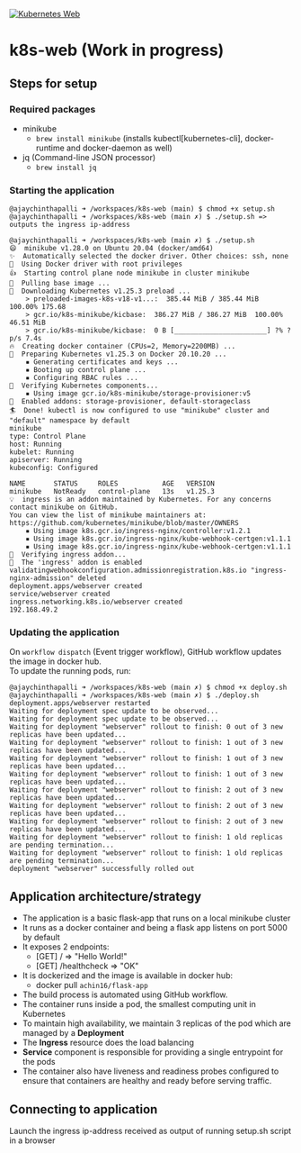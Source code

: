 [![Kubernetes Web](https://github.com/ajaychinthapalli/k8s-web/actions/workflows/main.yaml/badge.svg)](https://github.com/ajaychinthapalli/k8s-web/actions/workflows/main.yaml)
# k8s-web (Work in progress)
## Steps for setup
### Required packages
- minikube
    - `brew install minikube` (installs kubectl[kubernetes-cli], docker-runtime and docker-daemon as well)
- jq (Command-line JSON processor)
    - `brew install jq`

### Starting the application
```text
@ajaychinthapalli ➜ /workspaces/k8s-web (main) $ chmod +x setup.sh
@ajaychinthapalli ➜ /workspaces/k8s-web (main ✗) $ ./setup.sh => outputs the ingress ip-address
```
```text
@ajaychinthapalli ➜ /workspaces/k8s-web (main ✗) $ ./setup.sh
😄  minikube v1.28.0 on Ubuntu 20.04 (docker/amd64)
✨  Automatically selected the docker driver. Other choices: ssh, none
📌  Using Docker driver with root privileges
👍  Starting control plane node minikube in cluster minikube
🚜  Pulling base image ...
💾  Downloading Kubernetes v1.25.3 preload ...
    > preloaded-images-k8s-v18-v1...:  385.44 MiB / 385.44 MiB  100.00% 175.68 
    > gcr.io/k8s-minikube/kicbase:  386.27 MiB / 386.27 MiB  100.00% 46.51 MiB 
    > gcr.io/k8s-minikube/kicbase:  0 B [_______________________] ?% ? p/s 7.4s
🔥  Creating docker container (CPUs=2, Memory=2200MB) ...
🐳  Preparing Kubernetes v1.25.3 on Docker 20.10.20 ...
    ▪ Generating certificates and keys ...
    ▪ Booting up control plane ...
    ▪ Configuring RBAC rules ...
🔎  Verifying Kubernetes components...
    ▪ Using image gcr.io/k8s-minikube/storage-provisioner:v5
🌟  Enabled addons: storage-provisioner, default-storageclass
🏄  Done! kubectl is now configured to use "minikube" cluster and "default" namespace by default
minikube
type: Control Plane
host: Running
kubelet: Running
apiserver: Running
kubeconfig: Configured

NAME       STATUS     ROLES           AGE   VERSION
minikube   NotReady   control-plane   13s   v1.25.3
💡  ingress is an addon maintained by Kubernetes. For any concerns contact minikube on GitHub.
You can view the list of minikube maintainers at: https://github.com/kubernetes/minikube/blob/master/OWNERS
    ▪ Using image k8s.gcr.io/ingress-nginx/controller:v1.2.1
    ▪ Using image k8s.gcr.io/ingress-nginx/kube-webhook-certgen:v1.1.1
    ▪ Using image k8s.gcr.io/ingress-nginx/kube-webhook-certgen:v1.1.1
🔎  Verifying ingress addon...
🌟  The 'ingress' addon is enabled
validatingwebhookconfiguration.admissionregistration.k8s.io "ingress-nginx-admission" deleted
deployment.apps/webserver created
service/webserver created
ingress.networking.k8s.io/webserver created
192.168.49.2
```

### Updating the application
On `workflow dispatch` (Event trigger workflow), GitHub workflow updates the image in docker hub.  
To update the running pods, run:
```text
@ajaychinthapalli ➜ /workspaces/k8s-web (main ✗) $ chmod +x deploy.sh
@ajaychinthapalli ➜ /workspaces/k8s-web (main ✗) $ ./deploy.sh
deployment.apps/webserver restarted
Waiting for deployment spec update to be observed...
Waiting for deployment spec update to be observed...
Waiting for deployment "webserver" rollout to finish: 0 out of 3 new replicas have been updated...
Waiting for deployment "webserver" rollout to finish: 1 out of 3 new replicas have been updated...
Waiting for deployment "webserver" rollout to finish: 1 out of 3 new replicas have been updated...
Waiting for deployment "webserver" rollout to finish: 1 out of 3 new replicas have been updated...
Waiting for deployment "webserver" rollout to finish: 2 out of 3 new replicas have been updated...
Waiting for deployment "webserver" rollout to finish: 2 out of 3 new replicas have been updated...
Waiting for deployment "webserver" rollout to finish: 2 out of 3 new replicas have been updated...
Waiting for deployment "webserver" rollout to finish: 1 old replicas are pending termination...
Waiting for deployment "webserver" rollout to finish: 1 old replicas are pending termination...
deployment "webserver" successfully rolled out
```

## Application architecture/strategy
- The application is a basic flask-app that runs on a local minikube cluster
- It runs as a docker container and being a flask app listens on port 5000 by default
- It exposes 2 endpoints:
    - [GET] / => "Hello World!"
    - [GET] /healthcheck => "OK"
- It is dockerized and the image is available in docker hub:
    - docker pull `achin16/flask-app`
- The build process is automated using GitHub workflow.
- The container runs inside a pod, the smallest computing unit in Kubernetes
- To maintain high availability, we maintain 3 replicas of the pod which are managed by a **Deployment**
- The **Ingress** resource does the load balancing
- **Service** component is responsible for providing a single entrypoint for the pods
- The container also have liveness and readiness probes configured to ensure that containers are healthy and ready before serving traffic.

## Connecting to application
Launch the ingress ip-address received as output of running setup.sh script in a browser

